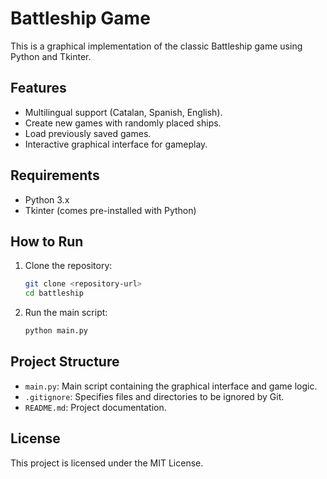 # Battleship Game

This is a graphical implementation of the classic Battleship game using Python and Tkinter.

## Features

- Multilingual support (Catalan, Spanish, English).
- Create new games with randomly placed ships.
- Load previously saved games.
- Interactive graphical interface for gameplay.

## Requirements

- Python 3.x
- Tkinter (comes pre-installed with Python)

## How to Run

1. Clone the repository:

   ```bash
   git clone <repository-url>
   cd battleship
   ```

2. Run the main script:
   ```bash
   python main.py
   ```

## Project Structure

- `main.py`: Main script containing the graphical interface and game logic.
- `.gitignore`: Specifies files and directories to be ignored by Git.
- `README.md`: Project documentation.

## License

This project is licensed under the MIT License.
